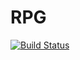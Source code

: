 # RPG

[![Build Status](https://travis-ci.org/Quertte/RPG.svg?branch=master)](https://travis-ci.org/Quertte/RPG)